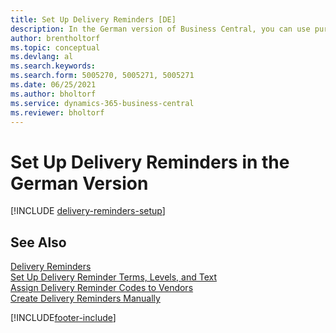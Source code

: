 ```yaml
---
title: Set Up Delivery Reminders [DE]
description: In the German version of Business Central, you can use purchase delivery reminders to remind vendors about overdue deliveries.
author: brentholtorf
ms.topic: conceptual
ms.devlang: al
ms.search.keywords:
ms.search.form: 5005270, 5005271, 5005271
ms.date: 06/25/2021
ms.author: bholtorf
ms.service: dynamics-365-business-central
ms.reviewer: bholtorf
---
```

# Set Up Delivery Reminders in the German Version

[!INCLUDE [delivery-reminders-setup](../includes/ATCHDE/delivery-reminders-setup.md)]

## See Also

[Delivery Reminders](delivery-reminders.md)  
[Set Up Delivery Reminder Terms, Levels, and Text](how-to-set-up-delivery-reminder-terms-levels-and-text.md)  
[Assign Delivery Reminder Codes to Vendors](how-to-assign-delivery-reminder-codes-to-vendors.md)  
[Create Delivery Reminders Manually](how-to-create-delivery-reminders-manually.md)


[!INCLUDE[footer-include](../../includes/footer-banner.md)]